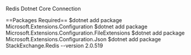 Redis Dotnet Core Connection

==Packages Required==
$dotnet add package Microsoft.Extensions.Configuration
$dotnet add package Microsoft.Extensions.Configuration.FileExtensions
$dotnet add package Microsoft.Extensions.Configuration.Json
$dotnet add package StackExchange.Redis --version 2.0.519
